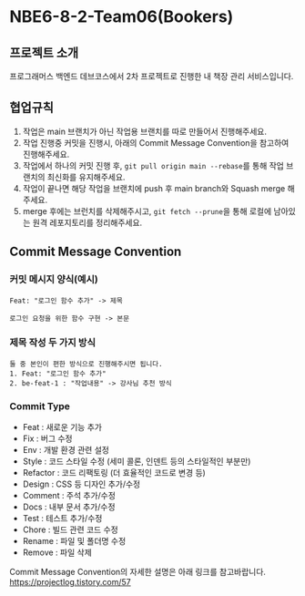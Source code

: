 # NBE6-8-2-Team06(Bookers)

## 프로젝트 소개
프로그래머스 백엔드 데브코스에서 2차 프로젝트로 진행한 내 책장 관리 서비스입니다.

## 협업규칙
1. 작업은 main 브랜치가 아닌 작업용 브랜치를 따로 만들어서 진행해주세요.
2. 작업 진행중 커밋을 진행시, 아래의 Commit Message Convention을 참고하여 진행해주세요.
3. 작업에서 하나의 커밋 진행 후, `git pull origin main --rebase`를 통해 작업 브랜치의 최신화를 유지해주세요.
4. 작업이 끝나면 해당 작업을 브랜치에 push 후 main branch와 Squash merge 해주세요.
5. merge 후에는 브런치를 삭제해주시고, `git fetch --prune`을 통해 로컬에 남아있는 원격 레포지토리를 정리해주세요.

## Commit Message Convention
### 커밋 메시지 양식(예시)
```
Feat: "로그인 함수 추가" -> 제목

로그인 요청을 위한 함수 구현 -> 본문
```
### 제목 작성 두 가지 방식
```
둘 중 본인이 편한 방식으로 진행해주시면 됩니다.
1. Feat: "로그인 함수 추가"
2. be-feat-1 : "작업내용" -> 강사님 추천 방식
```

### Commit Type
- Feat : 새로운 기능 추가
- Fix : 버그 수정
- Env : 개발 환경 관련 설정
- Style : 코드 스타일 수정 (세미 콜론, 인덴트 등의 스타일적인 부분만)
- Refactor : 코드 리팩토링 (더 효율적인 코드로 변경 등)
- Design : CSS 등 디자인 추가/수정
- Comment : 주석 추가/수정
- Docs : 내부 문서 추가/수정
- Test : 테스트 추가/수정
- Chore : 빌드 관련 코드 수정
- Rename : 파일 및 폴더명 수정
- Remove : 파일 삭제

Commit Message Convention의 자세한 설명은 아래 링크를 참고바랍니다. <br/>
https://projectlog.tistory.com/57
